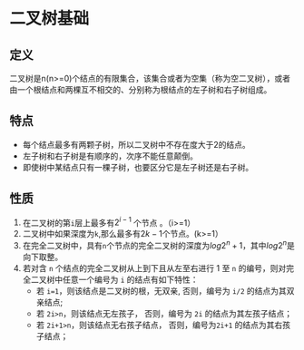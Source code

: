 # 二叉树基础

## 定义

二叉树是n(n>=0)个结点的有限集合，该集合或者为空集（称为空二叉树），或者由一个根结点和两棵互不相交的、分别称为根结点的左子树和右子树组成。

## 特点
- 每个结点最多有两颗子树，所以二叉树中不存在度大于2的结点。
- 左子树和右子树是有顺序的，次序不能任意颠倒。
- 即使树中某结点只有一棵子树，也要区分它是左子树还是右子树。

## 性质
1. 在二叉树的第`i`层上最多有$2^{i-1}$ 个节点 。（i>=1）
2. 二叉树中如果深度为`k`,那么最多有$2k-1$个节点。(k>=1）
3. 在完全二叉树中，具有`n`个节点的完全二叉树的深度为$log2^n+1$，其中$log2^n$是向下取整。
4. 若对含 `n` 个结点的完全二叉树从上到下且从左至右进行 1 至 `n` 的编号，则对完全二叉树中任意一个编号为 `i` 的结点有如下特性：
   - 若 `i=1`，则该结点是二叉树的根，无双亲, 否则，编号为 `i/2` 的结点为其双亲结点;
   - 若 `2i>n`，则该结点无左孩子， 否则，编号为 `2i` 的结点为其左孩子结点；
   - 若 `2i+1>n`，则该结点无右孩子结点， 否则，编号为`2i+1` 的结点为其右孩子结点；

